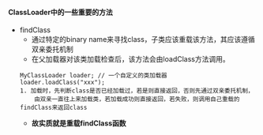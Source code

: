 #### ClassLoader中的一些重要的方法
* findClass
    * 通过特定的binary name来寻找class，子类应该重载该方法，其应该遵循双亲委托机制
    * 在父加载器对该类加载检查后，该方法会由loadClass方法调用。
    ```
    MyClassLoader loader; // 一个自定义的类加载器
    loader.loadClass("xxx");
    1. 加载时，先判断class是否已经加载过，若是则直接返回，否则先通过双亲委托机制，
        由双亲一直往上来加载类，若加载成功则直接返回，若失败，则调用自己重载的findClass来返回class
    ```
    * **故实质就是重载findClass函数**
